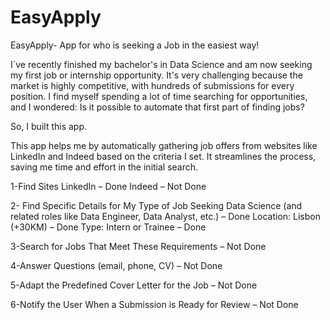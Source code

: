 # EasyApply
EasyApply- App for who is seeking a Job in the easiest way!

I´ve recently  finished my bachelor's in Data Science and am now seeking my first job or internship opportunity.
It's very challenging because the market is highly competitive, with hundreds of submissions for every position. I find myself spending a lot of time searching for opportunities, and I wondered: Is it possible to automate that first part of finding jobs?

So, I built this app.

This app helps me by automatically gathering job offers from websites like LinkedIn and Indeed based on the criteria I set. It streamlines the process, saving me time and effort in the initial search.

1-Find Sites
LinkedIn – Done
Indeed – Not Done

2- Find Specific Details for My Type of Job Seeking
Data Science (and related roles like Data Engineer, Data Analyst, etc.) – Done
Location: Lisbon (+30KM) – Done
Type: Intern or Trainee – Done

3-Search for Jobs That Meet These Requirements – Not Done

4-Answer Questions (email, phone, CV) – Not Done

5-Adapt the Predefined Cover Letter for the Job – Not Done

6-Notify the User When a Submission is Ready for Review – Not Done
